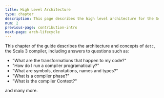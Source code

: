 ```yaml
---
title: High Level Architecture
type: chapter
description: This page describes the high level architecture for the Scala 3 compiler.
num: 2
previous-page: contribution-intro
next-page: arch-lifecycle
---
```


This chapter of the guide describes the architecture and concepts of `dotc`,
the Scala 3 compiler, including answers to questions such as:
- "What are the transformations that happen to my code?"
- "How do I run a compiler programatically?"
- "What are symbols, denotations, names and types?"
- "What is a compiler phase?"
- "What is the compiler Context?"

and many more.
